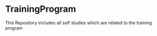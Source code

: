 # TrainingProgram
This Repository includes all self studies which are related to the training program
